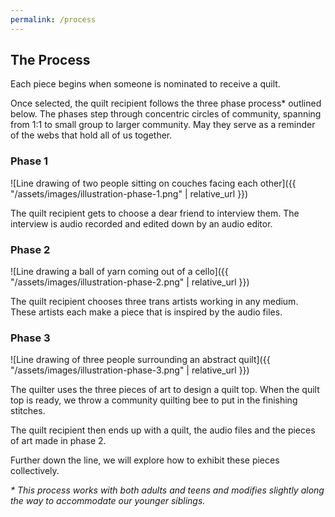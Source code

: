 ```yaml
---
permalink: /process
---
```


## The Process

Each piece begins when someone is nominated to receive a quilt.

Once selected, the quilt recipient follows the three phase process*
outlined below. The phases step through concentric circles of
community, spanning from 1:1 to small group to larger community.
May they serve as a reminder of the webs that hold all of us
together.

### Phase 1

![Line drawing of two people sitting on couches facing each other]({{ "/assets/images/illustration-phase-1.png" | relative_url }})

The quilt recipient gets to choose a dear friend to interview
them. The interview is audio recorded and edited down by an audio
editor.

### Phase 2

![Line drawing a ball of yarn coming out of a cello]({{ "/assets/images/illustration-phase-2.png" | relative_url }})

The quilt recipient chooses three trans artists working in
any medium. These artists each make a piece that is inspired by the
audio files.

### Phase 3

![Line drawing of three people surrounding an abstract quilt]({{ "/assets/images/illustration-phase-3.png" | relative_url }})

The quilter uses the three pieces of art to design a quilt top.
When the quilt top is ready, we throw a community quilting bee to
put in the finishing stitches.

The quilt recipient then ends up with a quilt, the audio files and the
pieces of art made in phase 2.

Further down the line, we will explore how to exhibit these pieces
collectively.

<em>\* This process works with both adults and teens and modifies slightly
along the way to accommodate our younger siblings.</em>
